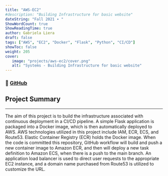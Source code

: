 ```yaml
---
title: "AWS-EC2"
#description: "Building Infrastructure for basic website"
dateString: "Fall 2021 ∙ "
ShowWordCount: true
ShowReadingTime: true
author: Gabriela Liera
draft: false
tags: ["AWS", "EC2", "Docker", "Flask", "Python", "CI/CD"]
showToc: false
weight: 205
cover:
   image: "projects/aws-ec2/cover.png"
   alt: "Systems - Building Infrastructure for basic website"
--- 
```

### 🔗 [GitHub](https://github.com/gabrielaliera/AWS-ECS-EC2-Flask)

## Project Summary
***
The aim of this project is to build the infrastructure associated with continuous deployment in a CI/CD pipeline. A simple Flask application is packaged into a Docker image, which is then automatically deployed to AWS. AWS technologies utilized in this project include IAM, ECR, ECS, and Route53. Elastic Container Registry (ECR) holds the Docker image. When the code is committed this repository, GitHub workflow will build and push a new container image to Amazon ECR, and then will deploy a new task definition to Amazon ECS, when there is a push to the main branch. An application load balancer is used to direct user requests to the appropriate EC2 instance, and a domain name purchased from Route53 is utilized to customize the URL.

